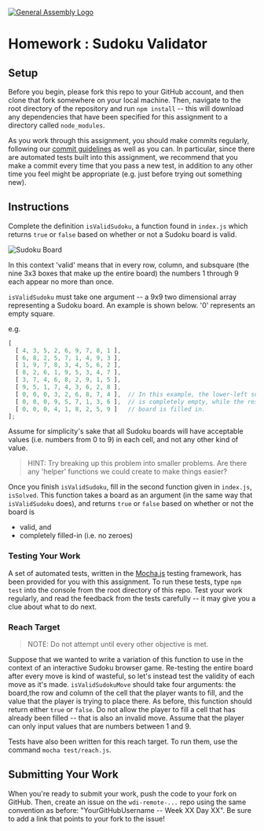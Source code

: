 [![General Assembly Logo](https://camo.githubusercontent.com/1a91b05b8f4d44b5bbfb83abac2b0996d8e26c92/687474703a2f2f692e696d6775722e636f6d2f6b6538555354712e706e67)](https://generalassemb.ly/education/web-development-immersive)

# Homework : Sudoku Validator

## Setup

Before you begin, please fork this repo to your GitHub account, and then clone
that fork somewhere on your local machine.
Then, navigate to the root directory of the repository and run `npm install` --
this will download any dependencies that have been specified for this assignment
to a directory called `node_modules`.

As you work through this assignment, you should make commits regularly,
following our [commit guidelines](./commit-guidelines) as well as you can.
In particular, since there are automated tests built into this assignment, we
recommend that you make a commit every time that you pass a new test, in
addition to any other time you feel might be appropriate (e.g. just before
trying out something new).

## Instructions

Complete the definition `isValidSudoku`, a function found in `index.js` which
returns `true` or `false` based on whether or not a Sudoku board is valid.

![Sudoku Board](https://cloud.githubusercontent.com/assets/3653013/17795126/ad47fddc-6583-11e6-878f-0e24230d93cd.png)

In this context 'valid' means that in every row, column, and subsquare
(the nine 3x3 boxes that make up the entire board)
the numbers 1 through 9 each appear no more than once.

`isValidSudoku` must take one argument -- a 9x9 two dimensional
array representing a Sudoku board. An example is
shown below. '0' represents an empty square.

e.g.

```javascript
[
  [ 4, 3, 5, 2, 6, 9, 7, 8, 1 ],
  [ 6, 8, 2, 5, 7, 1, 4, 9, 3 ],
  [ 1, 9, 7, 8, 3, 4, 5, 6, 2 ],
  [ 8, 2, 6, 1, 9, 5, 3, 4, 7 ],
  [ 3, 7, 4, 6, 8, 2, 9, 1, 5 ],
  [ 9, 5, 1, 7, 4, 3, 6, 2, 8 ],
  [ 0, 0, 0, 3, 2, 6, 8, 7, 4 ],  // In this example, the lower-left subsquare
  [ 0, 0, 0, 9, 5, 7, 1, 3, 6 ],  // is completely empty, while the rest of the
  [ 0, 0, 0, 4, 1, 8, 2, 5, 9 ]   // board is filled in.
];
```

Assume for simplicity's sake that all Sudoku boards will have acceptable values
(i.e. numbers from 0 to 9) in each cell, and not any other kind of value.

> HINT: Try breaking up this problem into smaller problems. Are there any
> 'helper' functions we could create to make things easier?

Once you finish `isValidSudoku`, fill in the second function given in
`index.js`, `isSolved`. This function takes a board as an argument (in the
same way that `isValidSudoku` does), and returns `true` or `false` based on
whether or not the board is

-   valid, and
-   completely filled-in (i.e. no zeroes)

### Testing Your Work

A set of automated tests, written in the [Mocha.js](https://mochajs.org/)
testing framework, has been provided for you with this assignment.
To run these tests, type `npm test` into the console from the root directory
of this repo. Test your work regularly, and read the feedback from the tests
carefully -- it may give you a clue about what to do next.

### Reach Target

> NOTE: Do not attempt until every other objective is met.

Suppose that we wanted to write a variation of this function to use in the
context of an interactive Sudoku browser game. Re-testing the entire board
after every move is kind of wasteful, so let's instead test the validity of
each move as it's made. `isValidSudokuMove` should take four arguments: the
board,the row and column of the cell that the player wants to fill, and the
value that the player is trying to place there. As before, this function
should return either `true` or `false`. Do not allow the player to fill a
cell that has already been filled -- that is also an invalid move. Assume
that the player can only input values that are numbers between 1 and 9.

Tests have also been written for this reach target. To run them, use the
command `mocha test/reach.js`.

## Submitting Your Work

When you're ready to submit your work, push the code to your fork on GitHub.
Then, create an issue on the `wdi-remote-...` repo using the same convention
as before: "YourGitHubUsername -- Week XX Day XX". Be sure to add a link that
points to your fork to the issue!
